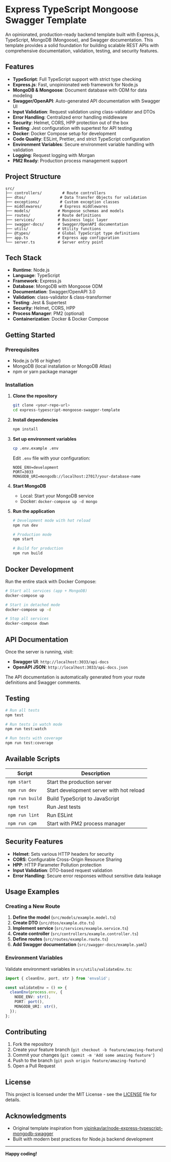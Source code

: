 # Express TypeScript Mongoose Swagger Template

An opinionated, production-ready backend template built with Express.js, TypeScript, MongoDB (Mongoose), and Swagger documentation. This template provides a solid foundation for building scalable REST APIs with comprehensive documentation, validation, testing, and security features.

## Features

- **TypeScript**: Full TypeScript support with strict type checking
- **Express.js**: Fast, unopinionated web framework for Node.js
- **MongoDB & Mongoose**: Document database with ODM for data modeling
- **Swagger/OpenAPI**: Auto-generated API documentation with Swagger UI
- **Input Validation**: Request validation using class-validator and DTOs
- **Error Handling**: Centralized error handling middleware
- **Security**: Helmet, CORS, HPP protection out of the box
- **Testing**: Jest configuration with supertest for API testing
- **Docker**: Docker Compose setup for development
- **Code Quality**: ESLint, Prettier, and strict TypeScript configuration
- **Environment Variables**: Secure environment variable handling with validation
- **Logging**: Request logging with Morgan
- **PM2 Ready**: Production process management support

## Project Structure

```
src/
├── controllers/         # Route controllers
├── dtos/               # Data Transfer Objects for validation
├── exceptions/         # Custom exception classes
├── middlewares/        # Express middlewares
├── models/            # Mongoose schemas and models
├── routes/            # Route definitions
├── services/          # Business logic layer
├── swagger-docs/      # Swagger/OpenAPI documentation
├── utils/             # Utility functions
├── @types/            # Global TypeScript type definitions
├── app.ts             # Express app configuration
└── server.ts          # Server entry point
```

## Tech Stack

- **Runtime**: Node.js
- **Language**: TypeScript
- **Framework**: Express.js
- **Database**: MongoDB with Mongoose ODM
- **Documentation**: Swagger/OpenAPI 3.0
- **Validation**: class-validator & class-transformer
- **Testing**: Jest & Supertest
- **Security**: Helmet, CORS, HPP
- **Process Manager**: PM2 (optional)
- **Containerization**: Docker & Docker Compose

## Getting Started

### Prerequisites

- Node.js (v16 or higher)
- MongoDB (local installation or MongoDB Atlas)
- npm or yarn package manager

### Installation

1. **Clone the repository**
   ```bash
   git clone <your-repo-url>
   cd express-typescript-mongoose-swagger-template
   ```

2. **Install dependencies**
   ```bash
   npm install
   ```

3. **Set up environment variables**
   ```bash
   cp .env.example .env
   ```
   
   Edit `.env` file with your configuration:
   ```env
   NODE_ENV=development
   PORT=3033
   MONGODB_URI=mongodb://localhost:27017/your-database-name
   ```

4. **Start MongoDB**
   - Local: Start your MongoDB service
   - Docker: `docker-compose up -d mongo`

5. **Run the application**
   ```bash
   # Development mode with hot reload
   npm run dev
   
   # Production mode
   npm start
   
   # Build for production
   npm run build
   ```

## Docker Development

Run the entire stack with Docker Compose:

```bash
# Start all services (app + MongoDB)
docker-compose up

# Start in detached mode
docker-compose up -d

# Stop all services
docker-compose down
```

## API Documentation

Once the server is running, visit:
- **Swagger UI**: `http://localhost:3033/api-docs`
- **OpenAPI JSON**: `http://localhost:3033/api-docs.json`

The API documentation is automatically generated from your route definitions and Swagger comments.

## Testing

```bash
# Run all tests
npm test

# Run tests in watch mode
npm run test:watch

# Run tests with coverage
npm run test:coverage
```

## Available Scripts

| Script | Description |
|--------|-------------|
| `npm start` | Start the production server |
| `npm run dev` | Start development server with hot reload |
| `npm run build` | Build TypeScript to JavaScript |
| `npm test` | Run Jest tests |
| `npm run lint` | Run ESLint |
| `npm run cpm` | Start with PM2 process manager |

## Security Features

- **Helmet**: Sets various HTTP headers for security
- **CORS**: Configurable Cross-Origin Resource Sharing
- **HPP**: HTTP Parameter Pollution protection
- **Input Validation**: DTO-based request validation
- **Error Handling**: Secure error responses without sensitive data leakage

## Usage Examples

### Creating a New Route

1. **Define the model** (`src/models/example.model.ts`)
2. **Create DTO** (`src/dtos/example.dto.ts`)
3. **Implement service** (`src/services/example.service.ts`)
4. **Create controller** (`src/controllers/example.controller.ts`)
5. **Define routes** (`src/routes/example.route.ts`)
6. **Add Swagger documentation** (`src/swagger-docs/example.yaml`)

### Environment Variables

Validate environment variables in `src/utils/validateEnv.ts`:

```typescript
import { cleanEnv, port, str } from 'envalid';

const validateEnv = () => {
  cleanEnv(process.env, {
    NODE_ENV: str(),
    PORT: port(),
    MONGODB_URI: str(),
  });
};
```

## Contributing

1. Fork the repository
2. Create your feature branch (`git checkout -b feature/amazing-feature`)
3. Commit your changes (`git commit -m 'Add some amazing feature'`)
4. Push to the branch (`git push origin feature/amazing-feature`)
5. Open a Pull Request

## License

This project is licensed under the MIT License - see the [LICENSE](LICENSE) file for details.

## Acknowledgments

- Original template inspiration from [vipinkavlar/node-express-typescript-mongodb-swagger](https://github.com/vipinkavlar/node-express-typescript-mongodb-swagger.git)
- Built with modern best practices for Node.js backend development

---

**Happy coding!**
